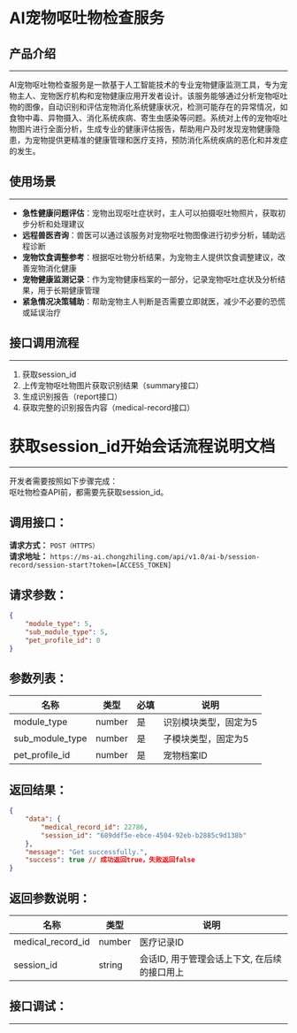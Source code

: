# AI宠物呕吐物检查服务

## 产品介绍
---
AI宠物呕吐物检查服务是一款基于人工智能技术的专业宠物健康监测工具，专为宠物主人、宠物医疗机构和宠物健康应用开发者设计。该服务能够通过分析宠物呕吐物的图像，自动识别和评估宠物消化系统健康状况，检测可能存在的异常情况，如食物中毒、异物摄入、消化系统疾病、寄生虫感染等问题。系统对上传的宠物呕吐物图片进行全面分析，生成专业的健康评估报告，帮助用户及时发现宠物健康隐患，为宠物提供更精准的健康管理和医疗支持，预防消化系统疾病的恶化和并发症的发生。

## 使用场景
---
- **急性健康问题评估**：宠物出现呕吐症状时，主人可以拍摄呕吐物照片，获取初步分析和处理建议
- **远程兽医咨询**：兽医可以通过该服务对宠物呕吐物图像进行初步分析，辅助远程诊断
- **宠物饮食调整参考**：根据呕吐物分析结果，为宠物主人提供饮食调整建议，改善宠物消化健康
- **宠物健康监测记录**：作为宠物健康档案的一部分，记录宠物呕吐症状及分析结果，用于长期健康管理
- **紧急情况决策辅助**：帮助宠物主人判断是否需要立即就医，减少不必要的恐慌或延误治疗

## 接口调用流程
---
1. 获取session_id
2. 上传宠物呕吐物图片获取识别结果（summary接口）
3. 生成识别报告（report接口）
4. 获取完整的识别报告内容（medical-record接口）

# 获取session_id开始会话流程说明文档

---
开发者需要按照如下步骤完成：
<br/>
呕吐物检查API前，都需要先获取session_id。

## 调用接口：
**请求方式：** `POST（HTTPS）`  
**请求地址：** `https://ms-ai.chongzhiling.com/api/v1.0/ai-b/session-record/session-start?token=[ACCESS_TOKEN]`

## 请求参数：
```json
{
    "module_type": 5, 
    "sub_module_type": 5, 
    "pet_profile_id": 0
}
```


## 参数列表：

| 名称            | 类型   | 必填 | 说明                  |
| --------------- | ------ | ---- | --------------------- |
| module_type     | number | 是   | 识别模块类型，固定为5 |
| sub_module_type | number | 是   | 子模块类型，固定为5   |
| pet_profile_id  | number | 是   | 宠物档案ID            |

## 返回结果：
```json
{
    "data": {
        "medical_record_id": 22786,
        "session_id": "689ddf5e-ebce-4504-92eb-b2885c9d138b"
    },
    "message": "Get successfully.",
    "success": true // 成功返回true，失败返回false
}
```

## 返回参数说明：
| 名称              | 类型   | 说明                                         |
| ----------------- | ------ | -------------------------------------------- |
| medical_record_id | number | 医疗记录ID                                   |
| session_id        | string | 会话ID, 用于管理会话上下文, 在后续的接口用上 |

## 接口调试：
---
<script setup>
import SwaggerUI from '../../../src/components/SwaggerUI.vue'
</script>

<ClientOnly>
  <SwaggerUI 
    tag="session"
    type="post"
    path="/session-record/session-start" 
  />
</ClientOnly>